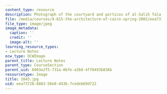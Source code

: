 ```yaml
---
content_type: resource
description: Photograph of the courtyard and porticos of al-Salih Tala'i.
file: /media/courses/4-615-the-architecture-of-cairo-spring-2002/eea73728888356e0d43b7cedeb69d722_1043.jpg
file_type: image/jpeg
image_metadata:
  caption: ''
  credit: ''
  image-alt: ''
learning_resource_types:
- Lecture Notes
ocw_type: OCWImage
parent_title: Lecture Notes
parent_type: CourseSection
parent_uid: 6903e2f5-731a-0bfe-a3b8-4ff0493b836b
resourcetype: Image
title: 1043.jpg
uid: eea73728-8883-56e0-d43b-7cedeb69d722
---
```

